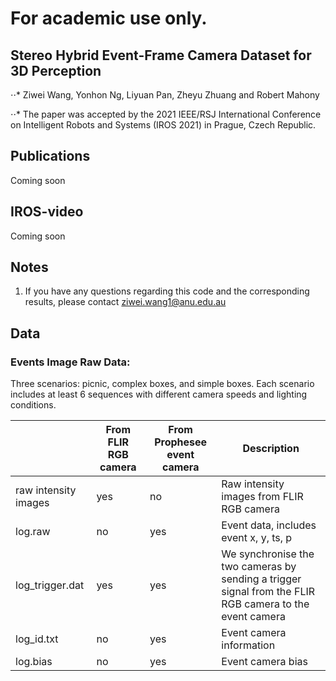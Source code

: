 # For academic use only.


## Stereo Hybrid Event-Frame Camera Dataset for 3D Perception

⋅⋅* Ziwei Wang, Yonhon Ng, Liyuan Pan, Zheyu Zhuang and Robert Mahony

⋅⋅* The paper was accepted by the 2021 IEEE/RSJ International Conference on Intelligent Robots and Systems (IROS 2021) in Prague, Czech Republic.
   
## Publications 
Coming soon

## IROS-video
Coming soon

## Notes 
1. If you have any questions regarding this code and the corresponding results, please contact ziwei.wang1@anu.edu.au

## Data 
### Events Image Raw Data:
Three scenarios: picnic, complex boxes, and simple boxes.
Each scenario includes at least 6 sequences with different camera speeds and lighting conditions.

|                      | From FLIR RGB camera | From Prophesee event camera | Description                                                                                             |
|----------------------|----------------------|-----------------------------|---------------------------------------------------------------------------------------------------------|
| raw intensity images | yes                  | no                          | Raw intensity images from FLIR RGB camera                                                               |
| log.raw              | no                   | yes                         | Event data, includes event x, y, ts, p                                                                  |
| log_trigger.dat      | yes                  | yes                         | We synchronise the two cameras by sending a trigger signal from the FLIR RGB camera to the event camera |
| log_id.txt           | no                   | yes                         | Event camera information                                                                                |
| log.bias             | no                   | yes                         | Event camera bias                                                                                       |




